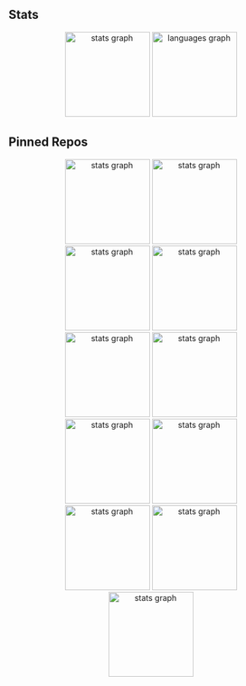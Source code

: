 ## Stats

<div align="center">
  <img src="https://github-readme-stats.vercel.app/api?username=Rolv-Apneseth&hide_title=true&hide_rank=false&show_icons=true&include_all_commits=true&count_private=true&disable_animations=false&theme=rose_pine&locale=en&hide_border=true" height="150" alt="stats graph"  />
  <img src="https://github-readme-stats.vercel.app/api/top-langs?username=Rolv-Apneseth&locale=en&hide_title=false&layout=compact&card_width=320&langs_count=8&theme=rose_pine&hide_border=true" height="150" alt="languages graph"  />
</div>

## Pinned Repos

<div align="center">
    <div align="center">
      <img src="https://github-readme-stats.vercel.app/api/pin/?username=Rolv-Apneseth&repo=world-wonders-api&theme=rose_pine&locale=en&hide_border=true" height="150" alt="stats graph"  />
      <img src="https://github-readme-stats.vercel.app/api/pin/?username=Rolv-Apneseth&repo=world-wonders-explorer&theme=rose_pine&locale=en&hide_border=true" height="150" alt="stats graph"  />
    </div>
    <div align="center">
      <img src="https://github-readme-stats.vercel.app/api/pin/?username=Rolv-Apneseth&repo=rofi-games&theme=rose_pine&locale=en&hide_border=true" height="150" alt="stats graph"  />
      <img src="https://github-readme-stats.vercel.app/api/pin/?username=Rolv-Apneseth&repo=rofi-nerdy&theme=rose_pine&locale=en&hide_border=true" height="150" alt="stats graph"  />
    </div>
    <div align="center">
      <img src="https://github-readme-stats.vercel.app/api/pin/?username=Rolv-Apneseth&repo=tfm.nvim&theme=rose_pine&locale=en&hide_border=true" height="150" alt="stats graph"  />
      <img src="https://github-readme-stats.vercel.app/api/pin/?username=Rolv-Apneseth&repo=frankfurte-rs&theme=rose_pine&locale=en&hide_border=true" height="150" alt="stats graph"  />
    </div>
    <div align="center">
      <img src="https://github-readme-stats.vercel.app/api/pin/?username=Rolv-Apneseth&repo=starship.yazi&theme=rose_pine&locale=en&hide_border=true" height="150" alt="stats graph"  />
      <img src="https://github-readme-stats.vercel.app/api/pin/?username=Rolv-Apneseth&repo=bypass.yazi&theme=rose_pine&locale=en&hide_border=true" height="150" alt="stats graph"  />
    </div>
    <div align="center">
      <img src="https://github-readme-stats.vercel.app/api/pin/?username=Rolv-Apneseth&repo=ps-typer&theme=rose_pine&locale=en&hide_border=true" height="150" alt="stats graph"  />
      <img src="https://github-readme-stats.vercel.app/api/pin/?username=Rolv-Apneseth&repo=pathfind-visualiser&theme=rose_pine&locale=en&hide_border=true" height="150" alt="stats graph"  />
    </div>
    <div align="center">
      <img src="https://github-readme-stats.vercel.app/api/pin/?username=Rolv-Apneseth&repo=.dotfiles&theme=rose_pine&locale=en&hide_border=true" height="150" alt="stats graph"  />
    </div>
</div>
